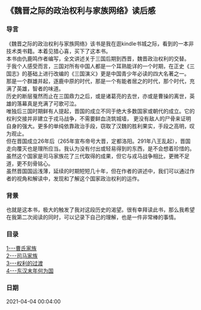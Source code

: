 ## 《魏晋之际的政治权利与家族网络》读后感

### 导言
《魏晋之际的政治权利与家族网络》该书是我在逛kindle书城之际，看到的一本非技术类书籍。本着见猎心喜，买下了这本书。<br>
本书由仇鹿鸣作者编写，全文讲述关于三国后期到西晋，魏晋政治权利的交替。<br>
于我个人感受而言，三国对所有中国人都是一个耳熟能详的一个时期，在正史《三国志》的基础上进行改编的《三国演义》更是中国青少年必读的四大名著之一。<br>
那是一个群雄并起，逐鹿中原的时代，那是一个有能者居之的时代，那个时代，充满了英雄，智者的味道。<br>
历史的断层戛然而止在三国鼎力之后，或是诸葛亮的去世，亦或是曹操的离世，英雄的落幕真是充满了可歌可泣。<br>
唯独后三国时期鲜有人提起，晋国的成立不同于绝大多数国家或朝代的成立。它的权利交接并非建立于戎马战争，不需要鲜血浇筑城墙，
更没有敌人的尸骨来证明自身的强大。更多的单纯依靠政治手段，窃取了汉魏的胜利果实，手段之高明，叹为观止。<br>
但在晋国成立26年后（265年宣布帝号大晋，定都洛阳。291年八王乱起），晋国走向覆灭也是理所应当。我认为没有付出或轻易得到的东西，是不会想着珍惜的。
虽然这个国家是司马家族花了三代取得的成果，但它与戎马战争相比，更微不足道，更不刻骨铭心。<br>
虽然晋国国运浅薄，延续的时期短短几十年，但在作者的讲述中，我们可以通过作者的视角和解读中，发现和了解这个国家政治权利的运作。<br>


### 背景
也就是这本书，极大的触发了我对这段历史的渴望。很有幸拜读此书，那么我希望在我第二次阅读的同时，可以记录下自己的理解，也是一件非常棒的事情。<br>
### 目录
[1---曹氏家族](魏晋之际的政治权利与家族网络-曹氏家族.md)<br>
[2---司马家族](魏晋之际的政治权利与家族网络-司马家族.md)<br>
[3---权利的过渡](魏晋之际的政治权利与家族网络-权利的过渡.md)<br>
[4---东汉末年何为国](魏晋之际的政治权利与家族网络-东汉末年何为国.md)<br>
### 日期
2021-04-04 00:04:00


